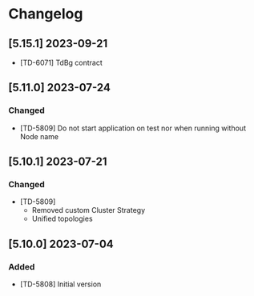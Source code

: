# Changelog

## [5.15.1] 2023-09-21

- [TD-6071] TdBg contract

## [5.11.0] 2023-07-24

### Changed

- [TD-5809] Do not start application on test nor when running without Node name

## [5.10.1] 2023-07-21

### Changed

- [TD-5809]
  - Removed custom Cluster Strategy
  - Unified topologies

## [5.10.0] 2023-07-04

### Added

- [TD-5808] Initial version
